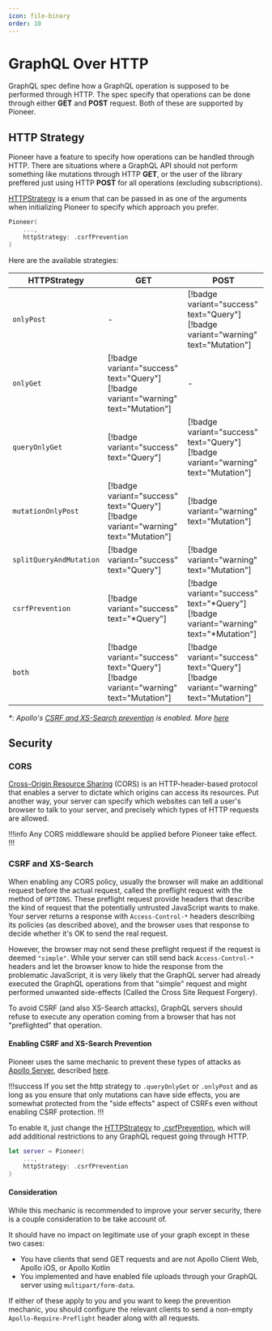 ```yaml
---
icon: file-binary
order: 10
---
```


# GraphQL Over HTTP

GraphQL spec define how a GraphQL operation is supposed to be performed through HTTP. The spec specify that operations can be done through either **GET** and **POST** request. Both of these are supported by Pioneer.

## HTTP Strategy

Pioneer have a feature to specify how operations can be handled through HTTP. There are situations where a GraphQL API should not perform something like mutations through HTTP **GET**, or the user of the library preffered just using HTTP **POST** for all operations (excluding subscriptions).

[HTTPStrategy](https://swiftpackageindex.com/d-exclaimation/pioneer/documentation/pioneer/pioneer/httpstrategy-swift.enum) is a enum that can be passed in as one of the arguments when initializing Pioneer to specify which approach you prefer.

```swift #3
Pioneer(
    ...,
    httpStrategy: .csrfPrevention
)
```

Here are the available strategies:

| HTTPStrategy             | GET                                                                                | POST                                                                                 |
| ------------------------ | ---------------------------------------------------------------------------------- | ------------------------------------------------------------------------------------ |
| `onlyPost`               | -                                                                                  | [!badge variant="success" text="Query"] [!badge variant="warning" text="Mutation"]   |
| `onlyGet`                | [!badge variant="success" text="Query"] [!badge variant="warning" text="Mutation"] | -                                                                                    |
| `queryOnlyGet` | [!badge variant="success" text="Query"]                                            | [!badge variant="success" text="Query"] [!badge variant="warning" text="Mutation"]   |
| `mutationOnlyPost`       | [!badge variant="success" text="Query"] [!badge variant="warning" text="Mutation"] | [!badge variant="warning" text="Mutation"]                                           |
| `splitQueryAndMutation`  | [!badge variant="success" text="Query"]                                            | [!badge variant="warning" text="Mutation"]                                           |
| `csrfPrevention`         | [!badge variant="success" text="*Query"]                                           | [!badge variant="success" text="*Query"] [!badge variant="warning" text="*Mutation"] |
| `both`                   | [!badge variant="success" text="Query"] [!badge variant="warning" text="Mutation"] | [!badge variant="success" text="Query"] [!badge variant="warning" text="Mutation"]   |

_\*: Apollo's [CSRF and XS-Search prevention](https://www.apollographql.com/docs/apollo-server/security/cors#preventing-cross-site-request-forgery-csrf) is enabled. More [here](#csrf-and-xs-search)_

## Security

### CORS

[Cross-Origin Resource Sharing]() (CORS) is an HTTP-header-based protocol that enables a server to dictate which origins can access its resources. Put another way, your server can specify which websites can tell a user's browser to talk to your server, and precisely which types of HTTP requests are allowed.

!!!info
Any CORS middleware should be applied before Pioneer take effect.
!!!


### CSRF and XS-Search

When enabling any CORS policy, usually the browser will make an additional request before the actual request, called the preflight request with the method of `OPTIONS`.
These preflight request provide headers that describe the kind of request that the potentially untrusted JavaScript wants to make. Your server returns a response with `Access-Control-*` headers describing its policies (as described above), and the browser uses that response to decide whether it's OK to send the real request.

However, the browser may not send these preflight request if the request is deemed `"simple"`. While your server can still send back `Access-Control-*` headers and let the browser know to hide the response from the problematic JavaScript, it is very likely that the GraphQL server had already executed the GraphQL operations from that "simple" request and might performed unwanted side-effects (Called the Cross Site Request Forgery).

To avoid CSRF (and also XS-Search attacks), GraphQL servers should refuse to execute any operation coming from a browser that has not "preflighted" that operation.

#### Enabling CSRF and XS-Search Prevention

Pioneer uses the same mechanic to prevent these types of attacks as [Apollo Server](https://www.apollographql.com/docs/apollo-server/), described [here](https://www.apollographql.com/docs/apollo-server/security/cors#preventing-cross-site-request-forgery-csrf).

!!!success
If you set the http strategy to `.queryOnlyGet` or `.onlyPost` and as long as you ensure that only mutations can have side effects, you are somewhat protected from the "side effects" aspect of CSRFs even without enabling CSRF protection.
!!!

To enable it, just change the [HTTPStrategy](#http-strategy) to [.csrfPrevention](https://swiftpackageindex.com/d-exclaimation/pioneer/documentation/pioneer/pioneer/httpstrategy-swift.enum/csrfprevention), which will add additional restrictions to any GraphQL request going through HTTP.

```swift
let server = Pioneer(
    ...,
    httpStrategy: .csrfPrevention
)
```

#### Consideration

While this mechanic is recommended to improve your server security, there is a couple consideration to be take account of.

It should have no impact on legitimate use of your graph except in these two cases:

- You have clients that send GET requests and are not Apollo Client Web, Apollo iOS, or Apollo Kotlin
- You implemented and have enabled file uploads through your GraphQL server using `multipart/form-data`.

If either of these apply to you and you want to keep the prevention mechanic, you should configure the relevant clients to send a non-empty `Apollo-Require-Preflight` header along with all requests.
